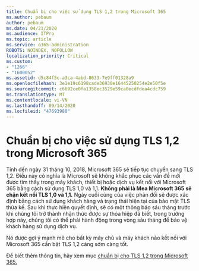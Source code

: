 ```yaml
---
title: Chuẩn bị cho việc sử dụng TLS 1,2 trong Microsoft 365
ms.author: pebaum
author: pebaum
ms.date: 04/21/2020
ms.audience: ITPro
ms.topic: article
ms.service: o365-administration
ROBOTS: NOINDEX, NOFOLLOW
localization_priority: Critical
ms.custom:
- "1266"
- "1600052"
ms.assetid: d5c84f5c-a3ca-4abd-8633-7e9ff01328a9
ms.openlocfilehash: 3e1e19c6198cade36930e16445250254e2e50f5e
ms.sourcegitcommit: c6692ce0fa1358ec3529e59ca0ecdfdea4cdc759
ms.translationtype: MT
ms.contentlocale: vi-VN
ms.lasthandoff: 09/14/2020
ms.locfileid: "47693980"
---
```

# <a name="prepare-for-use-of-tls-12-in-microsoft-365"></a>Chuẩn bị cho việc sử dụng TLS 1,2 trong Microsoft 365

Tính đến ngày 31 tháng 10, 2018, Microsoft 365 sẽ tiếp tục chuyển sang TLS 1,2. Điều này có nghĩa là Microsoft sẽ không khắc phục các vấn đề mới được tìm thấy trong máy khách, thiết bị hoặc dịch vụ kết nối với Microsoft 365 bằng cách sử dụng TLS 1,0 và 1,1. **Không phải là Mea Microsoft 365 sẽ chặn kết nối TLS 1,0 và 1,1.** Ngày cuối cùng của việc phản đối sẽ được xác định bằng cách sử dụng khách hàng và trạng thái hiện tại của bảo mật TLS thừa kế. Sau khi thực hiện quyết định, sẽ có một thông báo sáu tháng trước khi chúng tôi trở thành nhận thức được sự thỏa hiệp đã biết, trong trường hợp này, chúng tôi có thể phải hành động trong vòng sáu tháng để bảo vệ khách hàng sử dụng dịch vụ.
  
Nó được gợi ý mạnh mẽ cho bất kỳ máy chủ và máy khách nào kết nối với Microsoft 365 cần bật TLS 1,2 càng sớm càng tốt.
  
Để biết thêm thông tin, hãy xem mục [chuẩn bị cho TLS 1,2 trong Microsoft 365.](https://support.microsoft.com/help/4057306/preparing-for-tls-1-2-in-office-365)
  